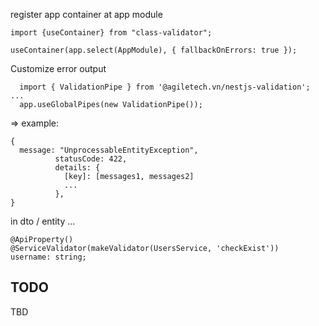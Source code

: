 register app container at app module

```
import {useContainer} from "class-validator";

useContainer(app.select(AppModule), { fallbackOnErrors: true });
```

Customize error output
```
  import { ValidationPipe } from '@agiletech.vn/nestjs-validation';
...
  app.useGlobalPipes(new ValidationPipe());
```
=> example:

```
{
  message: "UnprocessableEntityException",
          statusCode: 422,
          details: {
            [key]: [messages1, messages2]
            ...
          },
}
```


in dto / entity ...
```
@ApiProperty()
@ServiceValidator(makeValidator(UsersService, 'checkExist'))
username: string;
```



## TODO
TBD